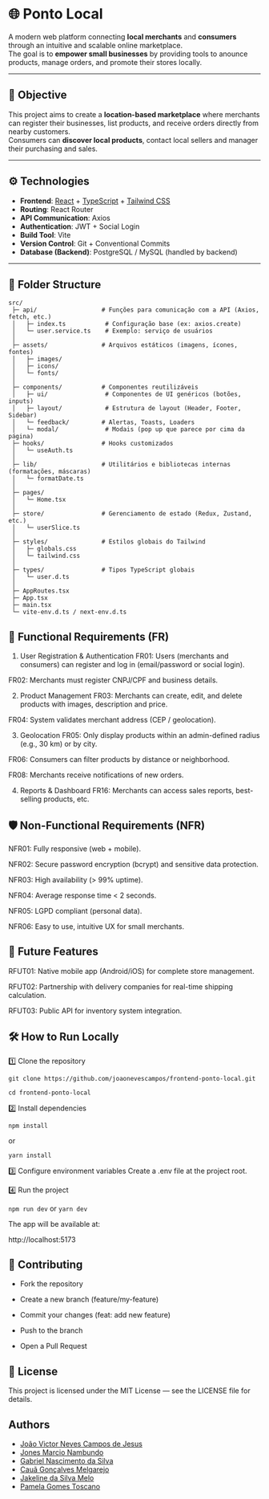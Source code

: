 # 🌐 Ponto Local

A modern web platform connecting **local merchants** and **consumers** through an intuitive and scalable online marketplace.  
The goal is to **empower small businesses** by providing tools to anounce products, manage orders, and promote their stores locally.

---

## 📌 Objective
This project aims to create a **location-based marketplace** where merchants can register their businesses, list products, and receive orders directly from nearby customers.  
Consumers can **discover local products**, contact local sellers and manager their purchasing and sales. 

---

## ⚙️ Technologies
- **Frontend**: [React](https://react.dev/) + [TypeScript](https://www.typescriptlang.org/) + [Tailwind CSS](https://tailwindcss.com/)
- **Routing**: React Router
- **API Communication**: Axios
- **Authentication**: JWT + Social Login
- **Build Tool**: Vite
- **Version Control**: Git + Conventional Commits
- **Database (Backend)**: PostgreSQL / MySQL (handled by backend)

---

## 📂 Folder Structure
```plaintext
src/
 ├─ api/                  # Funções para comunicação com a API (Axios, fetch, etc.)
 │   ├─ index.ts           # Configuração base (ex: axios.create)
 │   └─ user.service.ts    # Exemplo: serviço de usuários
 │
 ├─ assets/               # Arquivos estáticos (imagens, ícones, fontes)
 │   ├─ images/
 │   ├─ icons/
 │   └─ fonts/
 │
 ├─ components/           # Componentes reutilizáveis
 │   ├─ ui/                # Componentes de UI genéricos (botões, inputs)
 │   ├─ layout/            # Estrutura de layout (Header, Footer, Sidebar)
 │   └─ feedback/         # Alertas, Toasts, Loaders
 │   └─ modal/             # Modais (pop up que parece por cima da página)
 ├─ hooks/                # Hooks customizados
 │   └─ useAuth.ts
 │
 ├─ lib/                  # Utilitários e bibliotecas internas (formatações, máscaras) 
 │   └─ formatDate.ts
 │
 ├─ pages/               
 │   └─ Home.tsx
 │
 ├─ store/                # Gerenciamento de estado (Redux, Zustand, etc.)
 │   └─ userSlice.ts
 │
 ├─ styles/               # Estilos globais do Tailwind
 │   ├─ globals.css
 │   └─ tailwind.css
 │
 ├─ types/                # Tipos TypeScript globais
 │   └─ user.d.ts
 │
 ├─ AppRoutes.tsx
 ├─ App.tsx
 ├─ main.tsx
 └─ vite-env.d.ts / next-env.d.ts

```

## 📜 Functional Requirements (FR)

1. User Registration & Authentication
FR01: Users (merchants and consumers) can register and log in (email/password or social login).

FR02: Merchants must register CNPJ/CPF and business details.

2. Product Management
FR03: Merchants can create, edit, and delete products with images, description and price.

FR04: System validates merchant address (CEP / geolocation).

3. Geolocation
FR05: Only display products within an admin-defined radius (e.g., 30 km) or by city.

FR06: Consumers can filter products by distance or neighborhood.

FR08: Merchants receive notifications of new orders.

4. Reports & Dashboard
FR16: Merchants can access sales reports, best-selling products, etc.

## 🛡 Non-Functional Requirements (NFR)
NFR01: Fully responsive (web + mobile).

NFR02: Secure password encryption (bcrypt) and sensitive data protection.

NFR03: High availability (> 99% uptime).

NFR04: Average response time < 2 seconds.

NFR05: LGPD compliant (personal data).

NFR06: Easy to use, intuitive UX for small merchants.

## 🚀 Future Features
RFUT01: Native mobile app (Android/iOS) for complete store management.

RFUT02: Partnership with delivery companies for real-time shipping calculation.

RFUT03: Public API for inventory system integration.

## 🛠 How to Run Locally
1️⃣ Clone the repository

`git clone https://github.com/joaonevescampos/frontend-ponto-local.git`

`cd frontend-ponto-local`

2️⃣ Install dependencies

`npm install`

or

`yarn install`

3️⃣ Configure environment variables
Create a .env file at the project root.

4️⃣ Run the project

`npm run dev`
or
`yarn dev`

The app will be available at:

http://localhost:5173

## 👥 Contributing

- Fork the repository

- Create a new branch (feature/my-feature)

- Commit your changes (feat: add new feature)

- Push to the branch

- Open a Pull Request

## 📄 License
This project is licensed under the MIT License — see the LICENSE file for details.

## Authors

- [João Victor Neves Campos de Jesus](https://github.com/joaonevescampos)
- [Jones Marcio Nambundo](https://github.com/jonesnambundo)
- [Gabriel Nascimento da Silva](https://github.com/devgabrielnascimento)
- [Cauã Gonçalves Melgarejo](https://github.com/CauaMelgarejo)
- [Jakeline da Silva Melo](https://github.com/jakemello)
- [Pamela Gomes Toscano](https://github.com/PamelaToscano)